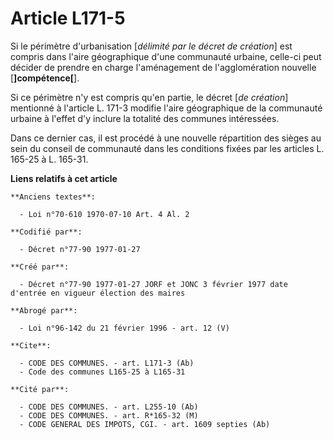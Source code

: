 # Article L171-5

Si le périmètre d'urbanisation [*délimité par le décret de création*] est compris dans l'aire géographique d'une communauté
urbaine, celle-ci peut décider de prendre en charge l'aménagement de l'agglomération nouvelle [**]compétence[**]. 

Si ce périmètre n'y est compris qu'en partie, le décret [*de création*] mentionné à l'article L. 171-3 modifie l'aire
géographique de la communauté urbaine à l'effet d'y inclure la totalité des communes intéressées. 

Dans ce dernier cas, il est procédé à une nouvelle répartition des sièges au sein du conseil de communauté dans les
conditions fixées par les articles L. 165-25 à L. 165-31.

**Liens relatifs à cet article**

	**Anciens textes**:

	  - Loi n°70-610 1970-07-10 Art. 4 Al. 2

	**Codifié par**:

	  - Décret n°77-90 1977-01-27

	**Créé par**:

	  - Décret n°77-90 1977-01-27 JORF et JONC 3 février 1977 date d'entrée en vigueur élection des maires

	**Abrogé par**:

	  - Loi n°96-142 du 21 février 1996 - art. 12 (V)

	**Cite**:

	  - CODE DES COMMUNES. - art. L171-3 (Ab)
	  - Code des communes L165-25 à L165-31

	**Cité par**:

	  - CODE DES COMMUNES. - art. L255-10 (Ab)
	  - CODE DES COMMUNES. - art. R*165-32 (M)
	  - CODE GENERAL DES IMPOTS, CGI. - art. 1609 septies (Ab)
